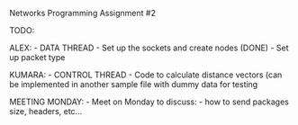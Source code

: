 Networks Programming Assignment #2

TODO:

ALEX:
	- DATA THREAD
	- Set up the sockets and create nodes (DONE)
	- Set up packet type
	

KUMARA:
	- CONTROL THREAD
	- Code to calculate distance vectors (can be implemented in another sample file with dummy data for testing


MEETING MONDAY:
	- Meet on Monday to discuss:
	- how to send packages size, headers, etc...
	